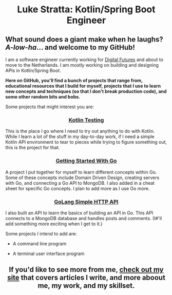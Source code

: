 # <div align="center">Luke Stratta: Kotlin/Spring Boot Engineer</div>

## What sound does a giant make when he laughs? _A-low-ha_... and welcome to my GitHub!

I am a software engineer currently working for [Digital Futures](https://www.digitalfutures.com) and about to move to the Netherlands. I am mostly working on building and designing APIs in Kotlin/Spring Boot.

**Here on GitHub, you'll find a bunch of projects that range from, educational resources that I build for myself, projects that I use to learn new concepts and techniques (so that I don't break production code), and some other random bits and bobs.**

Some projects that might interest you are:

### <div align="center">[Kotlin Testing](https://github.com/lstratta/kotlin-testing)</div>

This is the place I go where I need to try out anything to do with Kotlin. While I learn a lot of the stuff in my day-to-day work, if I need a simple Kotlin API environment to tear to pieces while trying to figure something out, this is the project for that.

### <div align="center">[Getting Started With Go](https://github.com/lstratta/getting-started-with-go)</div>
    
A project I put together for myself to learn different concepts within Go. Some of these concepts include Domain Driven Design, creating servers with Go, and connecting a Go API to MongoDB. I also added in a cheat sheet for specific Go concepts. I plan to add more as I use Go more.

### <div align="center">[GoLang Simple HTTP API](https://github.com/lstratta/golang-simple-http-api)    </div>
    
I also built an API to learn the basics of building an API in Go. This API connects to a MongoDB database and handles posts and comments. (I#'ll add something more exciting when I get to it.)

Some projects I intend to add are:

* A command line program 

* A terminal user interface program 

## <div align="center">If you'd like to see more from me, [check out my site](https://lstratta.github.io) that covers articles I write, and more aboout me, my work, and my skillset.</div>